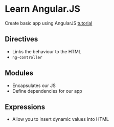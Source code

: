# Learn Angular.JS

Create basic app using AngularJS [tutorial](http://campus.codeschool.com/courses/shaping-up-with-angular-js)

## Directives
  - Links the behaviour to the HTML
  - `ng-controller`

## Modules
  - Encapsulates our JS
  - Define dependencies for our app

## Expressions
  - Allow you to insert dynamic values into HTML
